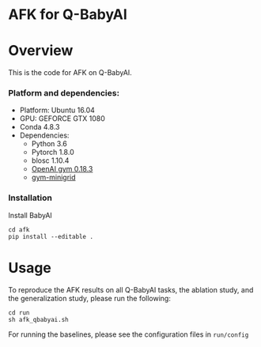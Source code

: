 # AFK for Q-BabyAI

# Overview
This is the code for AFK on Q-BabyAI.

### Platform and dependencies:
* Platform: Ubuntu 16.04
* GPU: GEFORCE GTX 1080
* Conda 4.8.3
* Dependencies:
    - Python 3.6
    - Pytorch 1.8.0
    - blosc 1.10.4
    - [OpenAI gym 0.18.3](https://github.com/openai/gym)
    - [gym-minigrid](https://github.com/maximecb/gym-minigrid.git)

### Installation
Install BabyAI
```
cd afk
pip install --editable .
```


# Usage
To reproduce the AFK results on all Q-BabyAI tasks, the ablation study, and the generalization study, please run the following:
```shell
cd run
sh afk_qbabyai.sh
```

For running the baselines, please see the configuration files in ```run/config```
